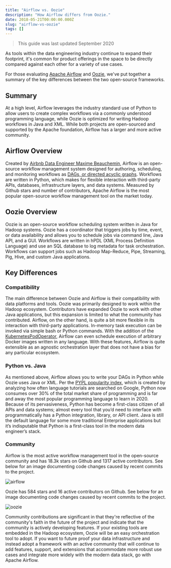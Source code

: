 ```yaml
---
title: "Airflow vs. Oozie"
description: "How Airflow differs from Oozie."
date: 2018-05-21T00:00:00.000Z
slug: "airflow-vs-oozie"
tags: []
---
```


> This guide was last updated September 2020

As tools within the data engineering industry continue to expand their footprint, it's common for product offerings in the space to be directly compared against each other for a variety of use cases.

For those evaluating [Apache Airflow](https://airflow.apache.org/) and [Oozie](http://oozie.apache.org/), we've put together a summary of the key differences between the two open-source frameworks.

## Summary

At a high level, Airflow leverages the industry standard use of Python to allow users to create complex workflows via a commonly understood programming language, while Oozie is optimized for writing Hadoop workflows in Java and XML. While both projects are open-sourced and supported by the Apache foundation, Airflow has a larger and more active community.

## Airflow Overview

Created by [Airbnb Data Engineer Maxime Beauchemin](https://www.linkedin.com/in/maximebeauchemin), Airflow is an open-source workflow management system designed for authoring, scheduling, and monitoring workflows as [DAGs, or directed acyclic graphs](https://www.astronomer.io/guides/dags/). Workflows are written in Python, which makes for flexible interaction with third-party APIs, databases, infrastructure layers, and data systems. Measured by Github stars and number of contributors, Apache Airflow is the most popular open-source workflow management tool on the market today.

## Oozie Overview

Oozie is an open-source workflow scheduling system written in Java for Hadoop systems. Oozie has a coordinator that triggers jobs by time, event, or data availability and allows you to schedule jobs via command line, Java API, and a GUI. Workflows are written in hPDL (XML Process Definition Language) and use an SQL database to log metadata for task orchestration. Workflows can support jobs such as Hadoop Map-Reduce, Pipe, Streaming, Pig, Hive, and custom Java applications.

## Key Differences

### Compatibility

The main difference between Oozie and Airflow is their compatibility with data platforms and tools. Oozie was primarily designed to work within the Hadoop ecosystem. Contributors have expanded Oozie to work with other Java applications, but this expansion is limited to what the community has contributed. Airflow, on the other hand, is quite a bit more flexible in its interaction with third-party applications. In-memory task execution can be invoked via simple bash or Python commands. With the addition of the [KubernetesPodOperator](https://airflow.readthedocs.io/en/latest/howto/operator/kubernetes.html), Airflow can even schedule execution of arbitrary Docker images written in any language. With these features, Airflow is quite extensible as an agnostic orchestration layer that does not have a bias for any particular ecosystem.

### Python vs. Java

As mentioned above, Airflow allows you to write your DAGs in Python while Oozie uses Java or XML. Per the [PYPL popularity index](http://pypl.github.io/PYPL.html), which is created by analyzing how often language tutorials are searched on Google, Python now consumes over 30% of the total market share of programming and is far and away the most popular programming language to learn in 2020.  Because of its pervasiveness, Python has become a first-class citizen of all APIs and data systems; almost every tool that you’d need to interface with programmatically has a Python integration, library, or API client. Java is still the default language for some more traditional Enterprise applications but it’s indisputable that Python is a first-class tool in the modern data engineer’s stack.

### Community

Airflow is the most active workflow management tool in the open-source community and has 18.3k stars on Github and 1317 active contributors. See below for an image documenting code changes caused by recent commits to the project.

![airflow](https://assets2.astronomer.io/main/guides/airflow_contrib_2020.png)

Oozie has 584 stars and 16 active contributors on Github. See below for an image documenting code changes caused by recent commits to the project.

![oozie](https://assets2.astronomer.io/main/guides/oozie_contrib_2020.png)

Community contributions are significant in that they're reflective of the community's faith in the future of the project and indicate that the community is actively developing features. If your existing tools are embedded in the Hadoop ecosystem, Oozie will be an easy orchestration tool to adopt. If you want to future proof your data infrastructure and instead adopt a framework with an active community that will continue to add features, support, and extensions that accommodate more robust use cases and integrate more widely with the modern data stack, go with Apache Airflow.

